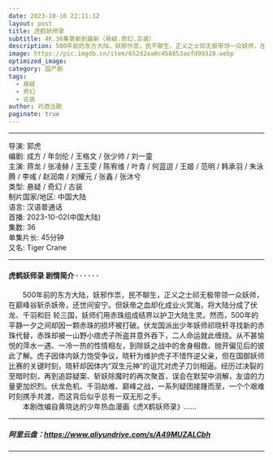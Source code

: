 ```yaml
---
date: 2023-10-16 22:11:12
layout: post
title: 虎鹤妖师录
subtitle: 4K.36集更新到最新（悬疑.奇幻.古装）
description: 500年前的东方大陆，妖邪作祟，民不聊生，正义之士祁无极带领一众妖师，在巅峰谷斩杀妖帝，还世间安宁。但妖帝之血却化成业火冥海，将大陆分成了伏龙、千羽和巨 轮三国，妖师们用赤珠组成结界以护卫大陆生灵...
image: https://pic.imgdb.cn/item/652d2aa0c458853aefd99320.webp
optimized_image: 
category: 国产剧
tags:
  - 悬疑
  - 奇幻
  - 古装
author: 对酒当歌
paginate: true
---
```


---

导演: 郭虎  
编剧: 成方 / 年剑伦 / 王格文 / 张少帅 / 刘一童  
主演: 蒋龙 / 张凌赫 / 王玉雯 / 陈宥维 / 叶青 / 何蓝逗 / 王姬 / 范明 / 韩承羽 / 朱泳腾 / 李彧 / 赵润南 / 刘耀元 / 张鑫 / 张沐兮  
类型: 悬疑 / 奇幻 / 古装  
制片国家/地区: 中国大陆  
语言: 汉语普通话  
首播: 2023-10-02(中国大陆)  
集数: 36  
单集片长: 45分钟  
又名: Tiger Crane  

---

#### 虎鹤妖师录 剧情简介 · · · · · ·

　　500年前的东方大陆，妖邪作祟，民不聊生，正义之士祁无极带领一众妖师，在巅峰谷斩杀妖帝，还世间安宁。但妖帝之血却化成业火冥海，将大陆分成了伏龙、千羽和巨 轮三国，妖师们用赤珠组成结界以护卫大陆生灵。然而，500年的平静一夕之间却因一颗赤珠的损坏被打破。伏龙国派出少年妖师祁晓轩寻找新的赤珠代替，赤珠却被一山野小痞虎子所盗并意外吞下，二人命运就此缠绕。从不甚愉悦的萍水一遇、一冷一热的性情相左，到除妖之战中的舍身相救、抛开偏见后的彼此了解。虎子因体内妖力饱受争议，晓轩为维护虎子不惜忤逆父亲，但在国御妖师比赛的关键时刻，晓轩却因体内“双生元神”的诅咒对虎子刀剑相逼。经历过决裂的至暗时刻，再到追踪疑案、斩妖除魔时的再次聚首，误会在默契中消解，友谊的力量更加炽烈。伏龙危机、千羽劫难、巅峰之战，一系列疑团接踵而至，一个个艰难时刻携手共渡，而这背后似乎总有一双无形之手。  
　　本剧改编自黄晓达的少年热血漫画《虎X鹤妖师录》……

---

##### 阿里云盘：<https://www.aliyundrive.com/s/A49MUZALCbh>

---

